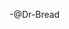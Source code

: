 -@Dr-Bread

<!---
Dr-Bread/Dr-Bread is a ✨ special ✨ repository because its `README.md` (this file) appears on your GitHub profile.
You can click the Preview link to take a look at your changes.
--->
